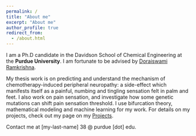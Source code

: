 ```yaml
---
permalink: /
title: "About me"
excerpt: "About me"
author_profile: true
redirect_from: 
  - /about.html
---
```


I am a Ph.D candidate in the Davidson School of Chemical Engineering at the **Purdue University**. 
I am fortunate to be advised by [Doraiswami Ramkrishna](https://engineering.purdue.edu/ramkiites/).

My thesis work is on predicting and understand the mechanism of chemotherapy-induced peripheral neuropathy: a side-effect which manifests itself as a painful, numbing and tingling sensation felt in palm and feet. I also work on pain sensation, and investigate how some genetic mutations can shift pain sensation threshold. I use bifurcation theory, mathematical modeling and machine learning for my work. For details on my projects, check out my page on my [Projects](https://parulv1.github.io/projects).


Contact me at [my-last-name] 38 @ purdue [dot] edu.
